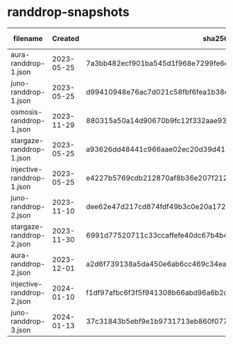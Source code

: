 # randdrop-snapshots

| filename                  | Created    | sha256sum                                                        | merkle root                                                      | round | height   | Min staked |
| ------------------------- | ---------- | ---------------------------------------------------------------- | ---------------------------------------------------------------- | ----- | -------- | ---------- |
| aura-randdrop-1.json      | 2023-05-25 | 7a3bb482ecf901ba545d1f968e7299fe6d64d1342f8141a27bd0c2e2e562e26a | d4311931a33789c481533ed82ba25b4eb969769239d01a3ced7677c4527e146c | 1     | 1002000  | 62 AURA    |
| juno-randdrop-1.json      | 2023-05-25 | d99410948e76ac7d021c58fbf6fea1b38c2a375135bfaec689cb07494bfb477d | 73d8ae84dddb8f99f08ecf141d0fb7d65fe8af7a2e4aeb7d6714f985d945851f | 1     | 8372000  | 8 JUNO     |
| osmosis-randdrop-1.json   | 2023-11-29 | 880315a50a14d90670b9fc12f332aae939e9b84c5c6900d7df1d1e99973f4e13 | f28cf490ca8d4deda47ebc4deb633604779c9eda8a0c0b8ab51bd8b680ac3c9e | 1     | 12542000 | 6 OSMO     |
| stargaze-randdrop-1.json  | 2023-05-25 | a93626dd48441c966aae02ec20d39d418b421d1d3e13ff7add7a04e56862af7f | 35dc76c748756b196b49f4faf0cc993c0384004d3a4ba5a7c043b6ce6f4d112e | 1     | 8295000  | 260 STARS  |
| injective-randdrop-1.json | 2023-05-25 | e4227b5769cdb212870af8b36e207f21263efba2254fad6c9c2b1a9e6a95c44c | bb5c6fcccd32cbee8693f588311fea5a8b12dfce0e924fb980e2ae2207c8d567 | 1     | 34080000 | 0.6 INJ    |
| juno-randdrop-2.json      | 2023-11-10 | dee62e47d217cd874fdf49b3c0e20a1725d6a68eefb1aacee87d5588e05e2f76 | 7205ab2773859b7f3275daf1e18f2ba0a7b85f6e02059575fc2f4ae876dd0f2c | 2     | 11600000 | 8 JUNO     |
| stargaze-randdrop-2.json  | 2023-11-30 | 6991d77520711c33ccaffefe40dc67b4b401230c7b7934644e7ce8f688da5913 | 067b70c805c83b1b5cb29b2f3f047440ac4197a8889d396c204e36fcca79d661 | 2     | 11120000 | 260 STARS  |
| aura-randdrop-2.json      | 2023-12-01 | a2d6f739138a5da450e6ab6cc469c34eabe98b51d35d28d4ae78c2bc8e7fb9a0 | 6fd3f48247a74cf43892542cb188af8a365181f76fec306948a49ed3a72a412d | 2     | 3860000  | 62 AURA    |
| injective-randdrop-2.json | 2024-01-10 | f1df97afbc6f3f5f941308b66abd96a6b2c7bf9db1e6dbe39db71d8035c7eea2 | 91c3f6ee31ec0f4ba751979db28418afab71405453a9c0f592d5247e4499b3c3 | 2     | 57000000 | 0.1 INJ    |
| juno-randdrop-3.json      | 2024-01-13 | 37c31843b5ebf9e1b9731713eb860f077d1551372624c0abf48a37d1c9f36e53 | dcdd7590a3db87c184536b7177a14c7fd17b9b3fe3582542e2bd25a91425234a | 3     | 13100000 | 8 JUNO     |
